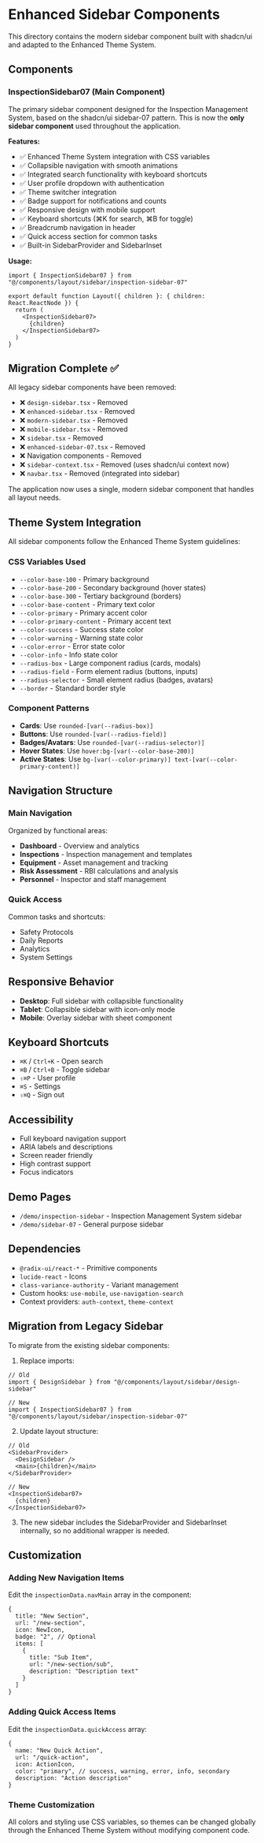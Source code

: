 # Enhanced Sidebar Components

This directory contains the modern sidebar component built with shadcn/ui and adapted to the Enhanced Theme System.

## Components

### InspectionSidebar07 (Main Component)
The primary sidebar component designed for the Inspection Management System, based on the shadcn/ui sidebar-07 pattern. This is now the **only sidebar component** used throughout the application.

**Features:**
- ✅ Enhanced Theme System integration with CSS variables
- ✅ Collapsible navigation with smooth animations
- ✅ Integrated search functionality with keyboard shortcuts
- ✅ User profile dropdown with authentication
- ✅ Theme switcher integration
- ✅ Badge support for notifications and counts
- ✅ Responsive design with mobile support
- ✅ Keyboard shortcuts (⌘K for search, ⌘B for toggle)
- ✅ Breadcrumb navigation in header
- ✅ Quick access section for common tasks
- ✅ Built-in SidebarProvider and SidebarInset

**Usage:**
```tsx
import { InspectionSidebar07 } from "@/components/layout/sidebar/inspection-sidebar-07"

export default function Layout({ children }: { children: React.ReactNode }) {
  return (
    <InspectionSidebar07>
      {children}
    </InspectionSidebar07>
  )
}
```

## Migration Complete ✅

All legacy sidebar components have been removed:
- ❌ `design-sidebar.tsx` - Removed
- ❌ `enhanced-sidebar.tsx` - Removed  
- ❌ `modern-sidebar.tsx` - Removed
- ❌ `mobile-sidebar.tsx` - Removed
- ❌ `sidebar.tsx` - Removed
- ❌ `enhanced-sidebar-07.tsx` - Removed
- ❌ Navigation components - Removed
- ❌ `sidebar-context.tsx` - Removed (uses shadcn/ui context now)
- ❌ `navbar.tsx` - Removed (integrated into sidebar)

The application now uses a single, modern sidebar component that handles all layout needs.

## Theme System Integration

All sidebar components follow the Enhanced Theme System guidelines:

### CSS Variables Used
- `--color-base-100` - Primary background
- `--color-base-200` - Secondary background (hover states)
- `--color-base-300` - Tertiary background (borders)
- `--color-base-content` - Primary text color
- `--color-primary` - Primary accent color
- `--color-primary-content` - Primary accent text
- `--color-success` - Success state color
- `--color-warning` - Warning state color
- `--color-error` - Error state color
- `--color-info` - Info state color
- `--radius-box` - Large component radius (cards, modals)
- `--radius-field` - Form element radius (buttons, inputs)
- `--radius-selector` - Small element radius (badges, avatars)
- `--border` - Standard border style

### Component Patterns
- **Cards**: Use `rounded-[var(--radius-box)]`
- **Buttons**: Use `rounded-[var(--radius-field)]`
- **Badges/Avatars**: Use `rounded-[var(--radius-selector)]`
- **Hover States**: Use `hover:bg-[var(--color-base-200)]`
- **Active States**: Use `bg-[var(--color-primary)] text-[var(--color-primary-content)]`

## Navigation Structure

### Main Navigation
Organized by functional areas:
- **Dashboard** - Overview and analytics
- **Inspections** - Inspection management and templates
- **Equipment** - Asset management and tracking
- **Risk Assessment** - RBI calculations and analysis
- **Personnel** - Inspector and staff management

### Quick Access
Common tasks and shortcuts:
- Safety Protocols
- Daily Reports
- Analytics
- System Settings

## Responsive Behavior

- **Desktop**: Full sidebar with collapsible functionality
- **Tablet**: Collapsible sidebar with icon-only mode
- **Mobile**: Overlay sidebar with sheet component

## Keyboard Shortcuts

- `⌘K` / `Ctrl+K` - Open search
- `⌘B` / `Ctrl+B` - Toggle sidebar
- `⇧⌘P` - User profile
- `⌘S` - Settings
- `⇧⌘Q` - Sign out

## Accessibility

- Full keyboard navigation support
- ARIA labels and descriptions
- Screen reader friendly
- High contrast support
- Focus indicators

## Demo Pages

- `/demo/inspection-sidebar` - Inspection Management System sidebar
- `/demo/sidebar-07` - General purpose sidebar

## Dependencies

- `@radix-ui/react-*` - Primitive components
- `lucide-react` - Icons
- `class-variance-authority` - Variant management
- Custom hooks: `use-mobile`, `use-navigation-search`
- Context providers: `auth-context`, `theme-context`

## Migration from Legacy Sidebar

To migrate from the existing sidebar components:

1. Replace imports:
```tsx
// Old
import { DesignSidebar } from "@/components/layout/sidebar/design-sidebar"

// New
import { InspectionSidebar07 } from "@/components/layout/sidebar/inspection-sidebar-07"
```

2. Update layout structure:
```tsx
// Old
<SidebarProvider>
  <DesignSidebar />
  <main>{children}</main>
</SidebarProvider>

// New
<InspectionSidebar07>
  {children}
</InspectionSidebar07>
```

3. The new sidebar includes the SidebarProvider and SidebarInset internally, so no additional wrapper is needed.

## Customization

### Adding New Navigation Items
Edit the `inspectionData.navMain` array in the component:

```tsx
{
  title: "New Section",
  url: "/new-section",
  icon: NewIcon,
  badge: "2", // Optional
  items: [
    {
      title: "Sub Item",
      url: "/new-section/sub",
      description: "Description text"
    }
  ]
}
```

### Adding Quick Access Items
Edit the `inspectionData.quickAccess` array:

```tsx
{
  name: "New Quick Action",
  url: "/quick-action",
  icon: ActionIcon,
  color: "primary", // success, warning, error, info, secondary
  description: "Action description"
}
```

### Theme Customization
All colors and styling use CSS variables, so themes can be changed globally through the Enhanced Theme System without modifying component code.